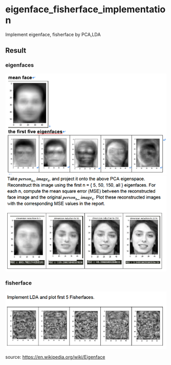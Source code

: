 # eigenface_fisherface_implementation
Implement eigenface, fisherface by PCA,LDA

## Result

### eigenfaces
![alt text](https://github.com/leduoyang/eigenface_fisherface_implementation/blob/master/pca_result1.png)
![alt text](https://github.com/leduoyang/eigenface_fisherface_implementation/blob/master/pca_result2.png)


### fisherface
![alt text](https://github.com/leduoyang/eigenface_fisherface_implementation/blob/master/lda_result.png)


source:
https://en.wikipedia.org/wiki/Eigenface
